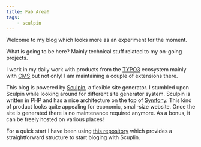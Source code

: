 ```yaml
---
title: Fab Area!
tags:
    - sculpin
---
```


Welcome to my blog which looks more as an experiment for the moment.

What is going to be here? Mainly technical stuff related to my on-going projects.

I work in my daily work with products from the [TYPO3][1] ecosystem mainly with [CMS][2] but not only!
I am maintaining a couple of extensions there.

This blog is powered by [Sculpin][3], a flexible site generator. I stumbled upon Sculpin while looking around for different site generator system.
Sculpin is written in PHP and has a nice architecture on the top of [Symfony][4].
This kind of product looks quite appealing for economic, small-size website. Once the site is generated there
is no maintenance required anymore. As a bonus, it can be freely hosted on various places!

For a quick start I have been using [this repository][5] which provides a straightforward structure to start bloging with Scuplin.


[1]:http://typo3.org/
[2]:http://composer.typo3.org/
[3]:https://sculpin.io/
[4]:http://symfony.com/
[5]:https://github.com/sculpin/sculpin-blog-skeleton.git
